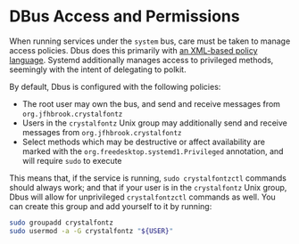 # DBus Access and Permissions

When running services under the `system` bus, care must be taken to manage access policies. Dbus does this primarily with [an XML-based policy language](https://dbus.freedesktop.org/doc/dbus-daemon.1.html). Systemd additionally manages access to privileged methods, seemingly with the intent of delegating to polkit.

By default, Dbus is configured with the following policies:

- The root user may own the bus, and send and receive messages from `org.jfhbrook.crystalfontz`
- Users in the `crystalfontz` Unix group may additionally send and receive messages from `org.jfhbrook.crystalfontz`
- Select methods which may be destructive or affect availability are marked with the `org.freedesktop.systemd1.Privileged` annotation, and will require `sudo` to execute

This means that, if the service is running, `sudo crystalfontzctl` commands should always work; and that if your user is in the `crystalfontz` Unix group, Dbus will allow for unprivileged `crystalfontzctl` commands as well. You can create this group and add yourself to it by running:

```bash
sudo groupadd crystalfontz
sudo usermod -a -G crystalfontz "${USER}"
```

